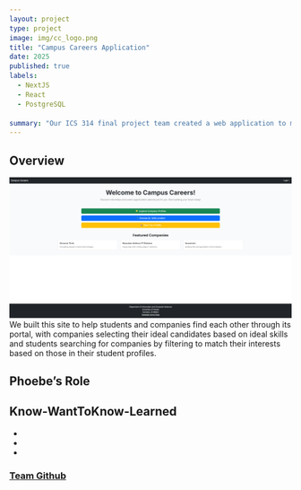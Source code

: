 ```yaml
---
layout: project
type: project
image: img/cc_logo.png
title: "Campus Careers Application"
date: 2025
published: true
labels:
  - NextJS
  - React
  - PostgreSQL

summary: "Our ICS 314 final project team created a web application to match qualified students with relevant companies looking to hire."
---
```



## Overview
<div class="text-center p-4">
  <img width="1100px" src="../img/landing_page_final.png">
</div>
We built this site to help students and companies find each other through its portal, with companies selecting their ideal candidates based on ideal skills and students searching for companies by filtering to match their interests based on those in their student profiles.

## Phoebe’s Role


## Know-WantToKnow-Learned

* 
* 
* 


### <a href="https://github.com/campus-careers">Team Github</a>

